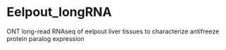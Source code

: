 # Eelpout_longRNA
ONT long-read RNAseq of eelpout liver tissues to characterize antifreeze protein paralog expression
